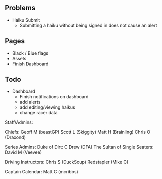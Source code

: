 ## Problems ##

- Haiku Submit
  - Submitting a haiku without being signed in does not cause an alert

## Pages ##

- Black / Blue flags
- Assets
- Finish Dashboard

## Todo ##

- Dashboard
  - Finish notifications on dashboard
  - add alerts
  - add editing/viewing haikus
  - change racer data

Staff/Admins:

Chiefs: Geoff M (beastGP)
Scott L (Skiggity)
Matt H (Brainling)
Chris O (Draxond)

Series Admins:
Duke of Dirt: C Drew (DFA)
The Sultan of Single Seaters: David M (Veevee)

Driving Instructors: Chris S (DuckSoup)
Redstapler (Mike C)

Captain Calendar: Matt C (mcribbs)